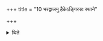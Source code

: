 +++
title = "10 भरद्वाजमु हैकेऽङ्गिरसः स्थाने"

+++

<details><summary>थिते</summary>

10. According to some, instead of Aṅgiras there should be Bharadvāja. Then the Hotr̥ says: O Bharadvāja, Gārgya, Śainya. (The Adhvaryu says:) In the manner of Śini, Garga, Bharadvāja.  
</details>
